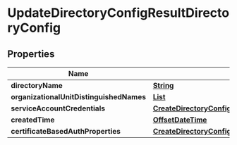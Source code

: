 

# UpdateDirectoryConfigResultDirectoryConfig


## Properties

| Name | Type | Description | Notes |
|------------ | ------------- | ------------- | -------------|
|**directoryName** | [**String**](String.md) |  |  |
|**organizationalUnitDistinguishedNames** | [**List**](List.md) |  |  [optional] |
|**serviceAccountCredentials** | [**CreateDirectoryConfigRequestServiceAccountCredentials**](CreateDirectoryConfigRequestServiceAccountCredentials.md) |  |  [optional] |
|**createdTime** | [**OffsetDateTime**](OffsetDateTime.md) |  |  [optional] |
|**certificateBasedAuthProperties** | [**CreateDirectoryConfigRequestCertificateBasedAuthProperties**](CreateDirectoryConfigRequestCertificateBasedAuthProperties.md) |  |  [optional] |



